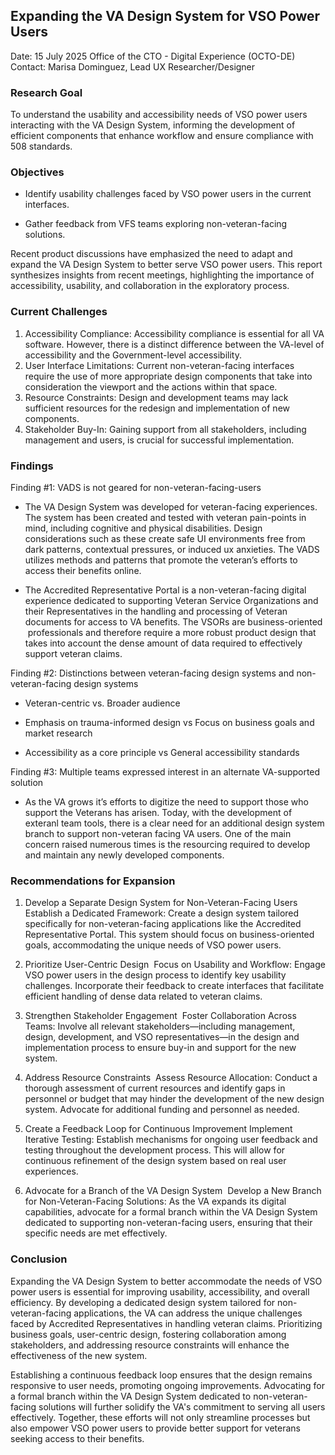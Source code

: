 ## Expanding the VA Design System for VSO Power Users 

Date: 15 July 2025
Office of the CTO - Digital Experience (OCTO-DE)
Contact: Marisa Dominguez, Lead UX Researcher/Designer 

### Research Goal 

To understand the usability and accessibility needs of VSO power users interacting with the VA Design System, informing the development of efficient components that enhance workflow and ensure compliance with 508 standards. 

### Objectives 

*   Identify usability challenges faced by VSO power users in the current interfaces. 

*   Gather feedback from VFS teams exploring non-veteran-facing solutions. 

Recent product discussions have emphasized the need to adapt and expand the VA Design System to better serve VSO power users. This report synthesizes insights from recent meetings, highlighting the importance of accessibility, usability, and collaboration in the exploratory process. 

### Current Challenges 

1.  Accessibility Compliance: Accessibility compliance is essential for all VA software. However, there is a distinct difference between the VA\-level of accessibility and the Government\-level accessibility.  
2.  User Interface Limitations: Current non-veteran-facing interfaces require the use of more appropriate design components that take into consideration the viewport and the actions within that space. 
3.  Resource Constraints: Design and development teams may lack sufficient resources for the redesign and implementation of new components. 
4.  Stakeholder Buy-In: Gaining support from all stakeholders, including management and users, is crucial for successful implementation. 

### Findings 

Finding #1: VADS is not geared for non-veteran-facing-users 
*   The VA Design System was developed for veteran-facing experiences. The system has been created and tested with veteran pain-points in mind, including cognitive and physical disabilities. Design considerations such as these create safe UI environments free from dark patterns, contextual pressures, or induced ux anxieties. The VADS utilizes methods and patterns that promote the veteran’s efforts to access their benefits online. 

*   The Accredited Representative Portal is a non-veteran-facing digital experience dedicated to supporting Veteran Service Organizations and their Representatives in the handling and processing of Veteran documents for access to VA benefits. The VSORs are business-oriented  professionals and therefore require a more robust product design that takes into account the dense amount of data required to effectively support veteran claims.  

Finding #2: Distinctions between veteran-facing design systems and non-veteran-facing design systems 
*   Veteran-centric vs. Broader audience 
    
*   Emphasis on trauma-informed design vs Focus on business goals and market research 
    
*   Accessibility as a core principle vs General accessibility standards 
    
Finding #3: Multiple teams expressed interest in an alternate VA-supported solution 
*   As the VA grows it’s efforts to digitize the need to support those who support the Veterans has arisen. Today, with the development of exteranl team tools, there is a clear need for an additional design system branch to support non-veteran facing VA users. One of the main concern raised numerous times is the resourcing required to develop and maintain any newly developed components. 
    

### Recommendations for Expansion 

1.  Develop a Separate Design System for Non-Veteran-Facing Users 
Establish a Dedicated Framework: Create a design system tailored specifically for non-veteran-facing applications like the Accredited Representative Portal. This system should focus on business-oriented goals, accommodating the unique needs of VSO power users. 

2.  Prioritize User-Centric Design 
Focus on Usability and Workflow: Engage VSO power users in the design process to identify key usability challenges. Incorporate their feedback to create interfaces that facilitate efficient handling of dense data related to veteran claims. 

3.  Strengthen Stakeholder Engagement 
Foster Collaboration Across Teams: Involve all relevant stakeholders—including management, design, development, and VSO representatives—in the design and implementation process to ensure buy-in and support for the new system. 

4.  Address Resource Constraints 
Assess Resource Allocation: Conduct a thorough assessment of current resources and identify gaps in personnel or budget that may hinder the development of the new design system. Advocate for additional funding and personnel as needed. 

5.  Create a Feedback Loop for Continuous Improvement
Implement Iterative Testing: Establish mechanisms for ongoing user feedback and testing throughout the development process. This will allow for continuous refinement of the design system based on real user experiences. 

6.  Advocate for a Branch of the VA Design System 
Develop a New Branch for Non-Veteran-Facing Solutions: As the VA expands its digital capabilities, advocate for a formal branch within the VA Design System dedicated to supporting non-veteran-facing users, ensuring that their specific needs are met effectively. 

### Conclusion 

Expanding the VA Design System to better accommodate the needs of VSO power users is essential for improving usability, accessibility, and overall efficiency. By developing a dedicated design system tailored for non-veteran-facing applications, the VA can address the unique challenges faced by Accredited Representatives in handling veteran claims. Prioritizing business goals, user-centric design, fostering collaboration among stakeholders, and addressing resource constraints will enhance the effectiveness of the new system. 

Establishing a continuous feedback loop ensures that the design remains responsive to user needs, promoting ongoing improvements. Advocating for a formal branch within the VA Design System dedicated to non-veteran-facing solutions will further solidify the VA's commitment to serving all users effectively. Together, these efforts will not only streamline processes but also empower VSO power users to provide better support for veterans seeking access to their benefits.
